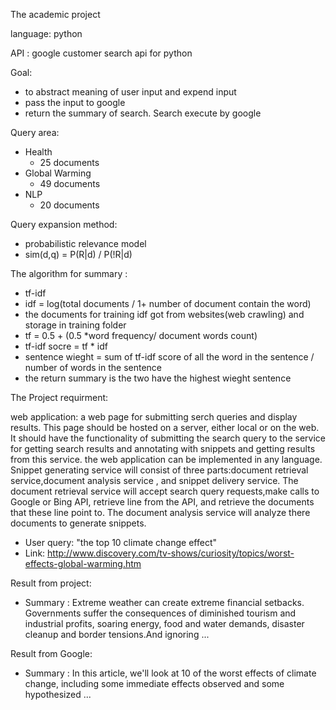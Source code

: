 The academic project

language: python

API : google customer search api for python 

Goal: 
+ to abstract meaning of user input and expend input
+ pass the input to google 
+ return the summary of search. Search execute by google  


Query area:
+ Health
  + 25 documents  
+ Global Warming
  + 49 documents 
+ NLP
  + 20 documents 

Query expansion method: 
+  probabilistic relevance model
+  sim(d,q) = P(R|d) / P(!R|d)

The algorithm for summary :
+ tf-idf
+ idf = log(total documents / 1+ number of document contain the word)
+ the documents for training idf got from websites(web crawling) and storage in training folder
+ tf = 0.5 + (0.5 *word frequency/ document words count)
+ tf-idf socre = tf * idf
+ sentence wieght = sum of tf-idf score of all the word in the sentence / number of words in the sentence
+ the return summary is the two have the highest wieght sentence



The Project requirment: 

web application: a web page for submitting serch queries and display results. This page should be hosted on a server,
either local or on the web. It should have the functionality of submitting the search query to the service for getting
search results and annotating with snippets and getting results from this service. the web application can be 
implemented in any language.
Snippet generating service will consist of three parts:document retrieval service,document analysis service , 
and snippet delivery service. The document retrieval service will accept search query requests,make calls to Google or 
Bing API, retrieve line from the API, and retrieve the documents that these line point to. The document analysis service
will analyze there documents to generate snippets.


+ User query:
"the top 10 climate change effect"
+ Link:
http://www.discovery.com/tv-shows/curiosity/topics/worst-effects-global-warming.htm

Result from project:
+ Summary :
  Extreme weather can create extreme financial setbacks. Governments suffer the consequences of diminished tourism and industrial profits, soaring energy, food and water demands, disaster cleanup and border tensions.And ignoring ...


Result from Google:
+ Summary :
  In this article, we'll look at 10 of the worst effects of climate change, including some immediate effects observed and some hypothesized ...







